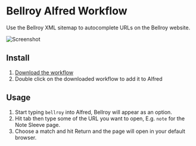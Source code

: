 Bellroy Alfred Workflow
=======================

Use the Bellroy XML sitemap to autocomplete URLs on the Bellroy website.

![Screenshot](http://d.pr/i/dfv3+)

Install
-------

1. [Download the workflow](https://github.com/wezm/bellroy-alfred-workflow/releases/latest)
2. Double click on the downloaded workflow to add it to Alfred

Usage
-----

1. Start typing `bellroy` into Alfred, Bellroy will appear as an option.
2. Hit tab then type some of the URL you want to open, E.g. `note` for the Note Sleeve page.
3. Choose a match and hit Return and the page will open in your default browser.
